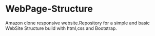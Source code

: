 # WebPage-Structure
Amazon clone responsive website.Repository for a simple and basic WebSite Structure build with html,css and Bootstrap.
